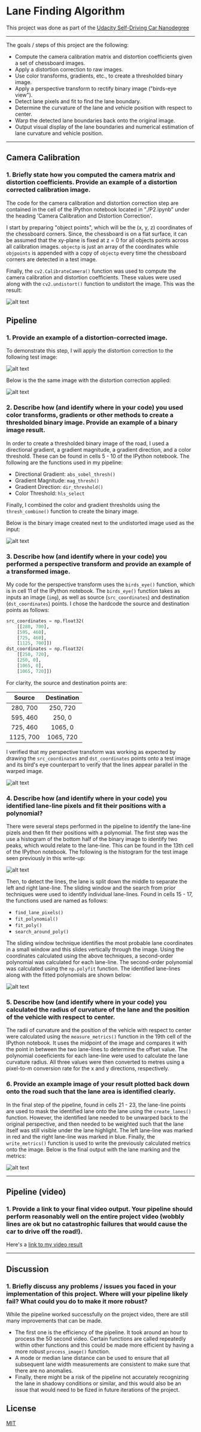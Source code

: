 # Lane Finding Algorithm

This project was done as part of the [Udacity Self-Driving Car Nanodegree](http://www.udacity.com/drive)

---

The goals / steps of this project are the following:

* Compute the camera calibration matrix and distortion coefficients given a set of chessboard images.
* Apply a distortion correction to raw images.
* Use color transforms, gradients, etc., to create a thresholded binary image.
* Apply a perspective transform to rectify binary image ("birds-eye view").
* Detect lane pixels and fit to find the lane boundary.
* Determine the curvature of the lane and vehicle position with respect to center.
* Warp the detected lane boundaries back onto the original image.
* Output visual display of the lane boundaries and numerical estimation of lane curvature and vehicle position.

[//]: # (Image References)

[image1]: ./writeup_images/Undistorted.png "Undistorted"
[image2]: ./test_images/test1.jpg "Test Image Distorted"
[image3]: ./writeup_images/test1_undistorted.jpg "Test Image Undistorted"
[image4]: ./writeup_images/binary_image.png "Binary Image"
[image5]: ./writeup_images/birds_eye.png "Bird's Eye View"
[image6]: ./writeup_images/histogram.png "Fit Visual"
[image7]: ./writeup_images/polynomial.png "Fitted Polynomial"
[image8]: ./writeup_images/detected_lanes.png "Detected Lane with Metrics"
[video1]: ./videos_output/project_video.mp4 "Video"

---

## Camera Calibration

### 1. Briefly state how you computed the camera matrix and distortion coefficients. Provide an example of a distortion corrected calibration image.

The code for the camera calibration and distortion correction step are contained in the cell of the IPython notebook located in "./P2.ipynb" under the heading 'Camera Calibration and Distortion Correction'.

I start by preparing "object points", which will be the (x, y, z) coordinates of the chessboard corners. Since, the chessboard is on a flat surface, it can be assumed that the xy-plane is fixed at z = 0 for all objects points across all calibration images. `objectp` is just an array of the coordinates while `objpoints` is appended with a copy of `objectp` every time the chessboard corners are detected in a test image.

Finally, the `cv2.CalibrateCamera()` function was used to compute the camera calibration and distortion coefficients. These values were used along with the `cv2.undistort()` function to undistort the image. This was the result:

![alt text][image1]

## Pipeline

### 1. Provide an example of a distortion-corrected image.

To demonstrate this step, I will apply the distortion correction to the following test image:

![alt text][image2]

Below is the the same image with the distortion correction applied:

![alt text][image3]

### 2. Describe how (and identify where in your code) you used color transforms, gradients or other methods to create a thresholded binary image.  Provide an example of a binary image result.

In order to create a thresholded binary image of the road, I used a directional gradient, a gradient magnitude, a gradient direction, and a color threshold. These can be found in cells 5 - 10 of the IPython notebook. The following are the functions used in my pipeline:

* Directional Gradient: `abs_sobel_thresh()`
* Gradient Magnitude: `mag_thresh()`
* Gradient Direction: `dir_threshold()`
* Color Threshold: `hls_select`

Finally, I combined the color and gradient thresholds using the `thresh_combine()` function to create the binary image.

Below is the binary image created next to the undistorted image used as the input:

![alt text][image4]

### 3. Describe how (and identify where in your code) you performed a perspective transform and provide an example of a transformed image.

My code for the perspective transform uses the `birds_eye()` function, which is in cell 11 of the IPython notebook. The `birds_eye()` function takes as inputs an image (`img`), as well as source (`src_coordinates`) and destination (`dst_coordinates`) points.  I chose the hardcode the source and destination points as follows:

```python
src_coordinates = np.float32(
    [[280, 700], 
    [595, 460], 
    [725, 460], 
    [1125, 700]])
dst_coordinates = np.float32(
    [[250, 720], 
    [250, 0], 
    [1065, 0], 
    [1065, 720]]) 
```

For clarity, the source and destination points are:

| Source        | Destination   | 
|:-------------:|:-------------:| 
| 280, 700      | 250, 720      | 
| 595, 460      | 250, 0        |
| 725, 460      | 1065, 0       |
| 1125, 700     | 1065, 720     |

I verified that my perspective transform was working as expected by drawing the `src_coordinates` and `dst_coordinates` points onto a test image and its bird's eye counterpart to verify that the lines appear parallel in the warped image.

![alt text][image5]

### 4. Describe how (and identify where in your code) you identified lane-line pixels and fit their positions with a polynomial?

There were several steps performed in the pipeline to identify the lane-line pizels and then fit their positions with a polynomial. The first step was the use a histogram of the bottom half of the binary image to identify two peaks, which would relate to the lane-line. This can be found in the 13th cell of the IPython notebook. The following is the histogram for the test image seen previously in this write-up:

![alt text][image6]

Then, to detect the lines, the lane is split down the middle to separate the left and right lane-line. The sliding window and the search from prior techniques were used to identify individual lane-lines. Found in cells 15 - 17, the functions used are named as follows:

* `find_lane_pixels()`
* `fit_polynomial()`
* `fit_poly()`
* `search_around_poly()`

The sliding window technique identifies the most probable lane coordinates in a small window and this slides vertically through the image. Using the coordinates calculated using the above techniques, a second-order polynomial was calculated for each lane-line. The second-order polynomial was calculated using the `np.polyfit` function. The identified lane-lines along with the fitted polynomials are shown below:

![alt text][image7]


### 5. Describe how (and identify where in your code) you calculated the radius of curvature of the lane and the position of the vehicle with respect to center.

The radii of curvature and the position of the vehicle with respect to center were calculated using the `measure_metrics()` function in the 19th cell of the IPython notebook. It uses the midpoint of the image and compares it with the point in between the two lane-lines to determine the offset value. The polynomial coeeficients for each lane-line were used to calculate the lane curvature radius. All three values were then converted to metres using a pixel-to-m conversion rate for the x and y directions, respectively.

### 6. Provide an example image of your result plotted back down onto the road such that the lane area is identified clearly.

In the final step of the pipeline, found in cells 21 - 23, the lane-line points are used to mask the identified lane onto the lane using the `create_lanes()` function. However, the identified lane needed to be unwarped back to the original perspective, and then needed to be weighted such that the lane itself was still visible under the lane highlight. The left lane-line was marked in red and the right lane-line was marked in blue. Finally, the `write_metrics()` function is used to write the previously calculated metrics onto the image. Below is the final output with the lane marking and the metrics:

![alt text][image8]

---

## Pipeline (video)

### 1. Provide a link to your final video output.  Your pipeline should perform reasonably well on the entire project video (wobbly lines are ok but no catastrophic failures that would cause the car to drive off the road!).

Here's a [link to my video result](./videos_output/project_video.mp4)

---

## Discussion

### 1. Briefly discuss any problems / issues you faced in your implementation of this project.  Where will your pipeline likely fail?  What could you do to make it more robust?

While the pipeline worked successfully on the project video, there are still many improvements that can be made. 

* The first one is the efficiency of the pipeline. It took around an hour to process the 50 second video. Certain functions are called repeatedly within other functions and this could be made more efficient by having a more robust `process_image()` function.
* A mode or median lane distance can be used to ensure that all subsequent lane width measurements are consistent to make sure that there are no anomalies.
* Finally, there might be a risk of the pipeline not accurately recognizing the lane in shadowy conditions or similar, and this would also be an issue that would need to be fized in future iterations of the project.

## License
[MIT](./LICENSE)
